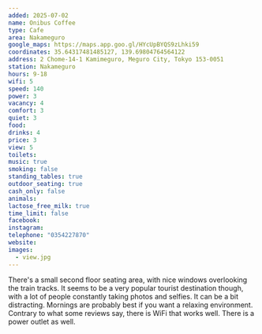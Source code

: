 ```yaml
---
added: 2025-07-02
name: Onibus Coffee
type: Cafe
area: Nakameguro
google_maps: https://maps.app.goo.gl/HYcUpBYQS9zLhki59
coordinates: 35.64317481485127, 139.69804764564122
address: 2 Chome-14-1 Kamimeguro, Meguro City, Tokyo 153-0051
station: Nakameguro
hours: 9-18
wifi: 5
speed: 140
power: 3
vacancy: 4
comfort: 3
quiet: 3
food: 
drinks: 4
price: 3
view: 5
toilets: 
music: true
smoking: false
standing_tables: true
outdoor_seating: true
cash_only: false
animals: 
lactose_free_milk: true
time_limit: false
facebook: 
instagram: 
telephone: "0354227870"
website: 
images:
  - view.jpg
---
```


There's a small second floor seating area, with nice windows overlooking the train tracks. It seems to be a very popular tourist destination though, with a lot of people constantly taking photos and selfies. It can be a bit distracting. Mornings are probably best if you want a relaxing environment. Contrary to what some reviews say, there is WiFi that works well. There is a power outlet as well.
